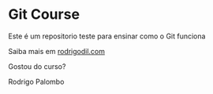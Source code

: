 # Git Course

Este é um repositorio teste para ensinar como o Git funciona

Saiba mais em [rodrigodil.com](https://rodrigodil.com)


Gostou do curso?

Rodrigo Palombo
